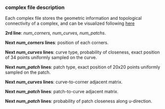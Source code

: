 ### complex file description

Each complex file stores the geometric information and topological connectivity of a complex, and can be visualized following [here](https://github.com/guohaoxiang/ComplexGen#visualization)

**2rd line**: _num\_corners, num\_curves, num\_patchs_.

**Next _num\_corners_ lines**: position of each corners.

**Next _num\_curves_ lines**: curve type, probability of closeness, exact position of 34 points uniformly sampled on the curve.

**Next _num\_patch_ lines**: patch type, exact position of 20x20 points uniformly sampled on the patch.

**Next _num\_curves_ lines**: curve-to-corner adjacent matrix.

**Next _num\_patch_ lines**: patch-to-curve adjacent matrix.

**Next _num\_patch_ lines**: probability of patch closeness along u-direction.

